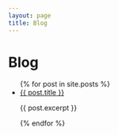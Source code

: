 ```yaml
---
layout: page
title: Blog
---
```


# Blog

<ul>
  {% for post in site.posts %}
    <li>
      <a href="{{ post.url | relative_url }}">{{ post.title }}</a>
      <p>{{ post.excerpt }}</p>
    </li>
  {% endfor %}
</ul>
